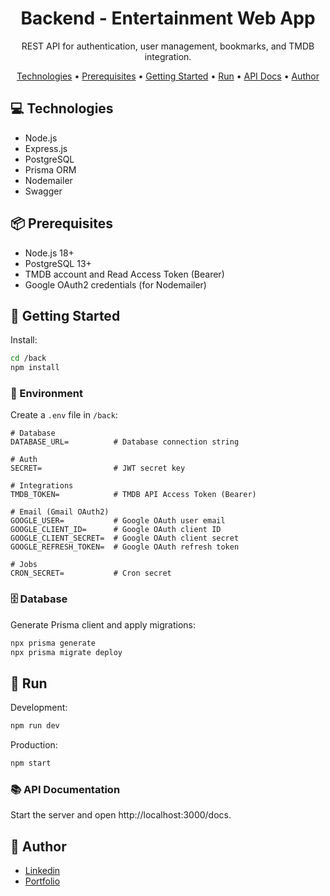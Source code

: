 <h1 align="center" style="font-weight: bold;">Backend - Entertainment Web App</h1>

<p align="center">
REST API for authentication, user management, bookmarks, and TMDB integration.
</p>

<p align="center">
  <a href="#technologies">Technologies</a> •
  <a href="#prerequisites">Prerequisites</a> •
  <a href="#getting-started">Getting Started</a> •
  <a href="#run">Run</a> •
  <a href="#api-docs">API Docs</a> •
  <a href="#author">Author</a>
</p>

<h2 id="technologies">💻 Technologies</h2>

- Node.js
- Express.js
- PostgreSQL
- Prisma ORM
- Nodemailer
- Swagger

<h2 id="prerequisites">📦 Prerequisites</h2>

- Node.js 18+
- PostgreSQL 13+
- TMDB account and Read Access Token (Bearer)
- Google OAuth2 credentials (for Nodemailer)

<h2 id="getting-started">🚀 Getting Started</h2>

Install:

```sh
cd /back
npm install
```

<h3>🔐 Environment</h3>

Create a `.env` file in `/back`:

```env
# Database
DATABASE_URL=          # Database connection string

# Auth
SECRET=                # JWT secret key

# Integrations
TMDB_TOKEN=            # TMDB API Access Token (Bearer)

# Email (Gmail OAuth2)
GOOGLE_USER=           # Google OAuth user email
GOOGLE_CLIENT_ID=      # Google OAuth client ID
GOOGLE_CLIENT_SECRET=  # Google OAuth client secret
GOOGLE_REFRESH_TOKEN=  # Google OAuth refresh token

# Jobs
CRON_SECRET=           # Cron secret
```

<h3>🗄️ Database</h3>

Generate Prisma client and apply migrations:

```sh
npx prisma generate
npx prisma migrate deploy
```

<h2 id="run">🏃 Run</h2>

Development:

```sh
npm run dev
```

Production:

```sh
npm start
```

<h3 id="api-docs">📚 API Documentation</h3>

Start the server and open http://localhost:3000/docs.

<h2 id="author">👤 Author</h2>

- [Linkedin](https://www.linkedin.com/in/weslleyvieira-dev/)
- [Portfolio](https://portfolio-weslleyvieira-projects.vercel.app/)
